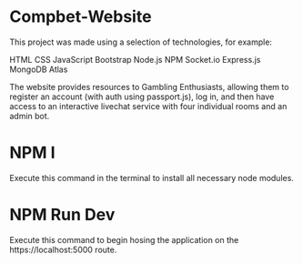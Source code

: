 # Compbet-Website

This project was made using a selection of technologies, for example: 

HTML
CSS
JavaScript
Bootstrap
Node.js
NPM
Socket.io
Express.js
MongoDB Atlas

The website provides resources to Gambling Enthusiasts, allowing them to register an account (with auth using passport.js), log in, and then have access to an interactive livechat service with four individual rooms and an admin bot. 

# NPM I

Execute this command in the terminal to install all necessary node modules.

# NPM Run Dev

Execute this command to begin hosing the application on the https://localhost:5000 route.
